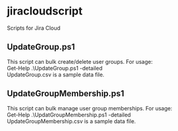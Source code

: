 # jiracloudscript
Scripts for Jira Cloud

## UpdateGroup.ps1
This script can bulk create/delete user groups. For usage:  
Get-Help .\UpdateGroup.ps1 -detailed  
UpdateGroup.csv is a sample data file. 

## UpdateGroupMembership.ps1
This script can bulk manage user group memberships. For usage:  
Get-Help .\UpdatGroupMembership.ps1 -detailed  
UpdateGroupMembership.csv is a sample data file. 
